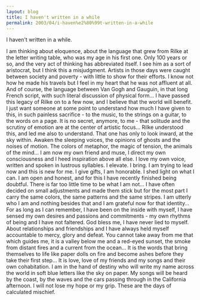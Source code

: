 ```yaml
---
layout: blog
title: I haven't written in a while
permalink: 2003/04/i-haven%e2%80%99t-written-in-a-while
---
```



I haven't written in a while.

I am thinking about eloquence, about the language that grew from Rilke at the letter writing table, who was my age in his first one. Only 100 years or so, and the very act of thinking has abbreviated itself. I see him as a sort of aristocrat, but I think this a misjudgment. Artists in those days were caught between society and poverty - with little to show for their efforts. I know not how he made his travels but I feel in my heart that he was not affluent at all.
And of course, the language between Van Gogh and Gauguin, in that long French script, with such literal discussion of physical form…
I have passed this legacy of Rilke on to a few now, and I believe that the world will benefit. I just want someone at some point to understand how much I have given to this, in such painless sacrifice - to the music, to the strings on a guitar, to the words on a page. It is no secret, anymore, to me - that solitude and the scrutiny of emotion are at the center of artistic focus… Rilke understood this, and led me also to understand. That one has only to look inward, at the sky within.
Awaken the sleeping voices, the opinions of ghosts and the noises of motion. The colors of metaphor, the magic of tension, the animals of the mind… I am now my own friend and muse, I direct my own consciousness and I heed inspiration above all else. I love my own voice, written and spoken in lustrous syllables. I elevate. I bring.
I am trying to lead now and this is new for me.
I give gifts, I am honorable. I shed light on what I can. I am open and honest, and for this I have recently finished being doubtful. There is far too little time to be what I am not… I have often decided on small adjustments and made them stick but for the most part I carry the same colors, the same patterns and the same stripes. I am utterly who I am and nothing besides that and I am grateful now for that identity… For as long as I can remember, I have been on the inside with myself, I have sensed my own desires and passions and commitments - my own rhythms of being and I have not faltered. God bless me, I have never lied to myself. About relationships and friendships and I have always held myself accountable to mercy, glory and defeat. You cannot take away from me that which guides me, it is a valley below me and a red-eyed sunset, the smoke from distant fires and a current from the ocean… It is the words that bring themselves to life like paper dolls on fire and become ashes before they take their first step…
It is love, love of my friends and my songs and their own cohabitation. I am in the hand of destiny who will write my name across the world in soft blue letters like the sky on paper. My songs will be heard by the coast, by the waves and the cars passing through in the California afternoon.
I will not lose my hope or my grip. These are the days of calculated mischief.

 
